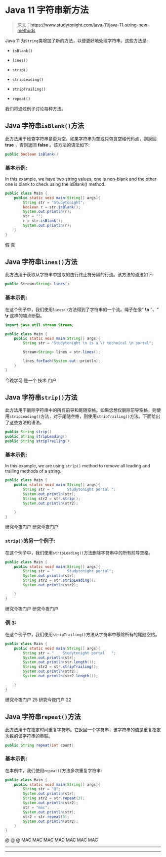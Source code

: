 # Java 11 字符串新方法

> 原文：<https://www.studytonight.com/java-11/java-11-string-new-methods>

Java 11 为`String`类增加了新的方法，以便更好地处理字符串。这些方法是:

*   `isBlank()`

*   `lines()`

*   `strip()`

*   `stripLeading()`

*   `stripTrailing()`

*   `repeat()`

我们将通过例子讨论每种方法。

## Java 字符串`isBlank()`方法

此方法用于检查字符串是否为空。如果字符串为空或只包含空格代码点，则返回 **true** ，否则返回 **false** 。该方法的语法如下:

```java
public boolean isBlank()
```

### 基本示例:

In this example, we have two string values, one is non-blank and the other one is blank to check using the isBlank() method.

```java
public class Main {  
	public static void main(String[] args){
		String str = "Studytonight";
		boolean r = str.isBlank();
		System.out.println(r);
		str = "";
		r = str.isBlank();
		System.out.println(r);	
	}        
}
```

假
真

## Java 字符串`lines()`方法

此方法用于获取从字符串中提取的由行终止符分隔的行流。该方法的语法如下:

```java
public Stream<String> lines()
```

### 基本示例:

在这个例子中，我们使用`lines()`方法得到了字符串的一个流。绳子在像“ **\n** ”、“ **\r** 这样的端点断裂。

```java
import java.util.stream.Stream;

public class Main {  
	public static void main(String[] args){
		String str = "Studytonight \n is a \r technical \n portal"; 

        Stream<String> lines = str.lines();

        lines.forEach(System.out::println);	
	}        
}
```

今晚学习
是一个
技术
门户

## Java 字符串`strip()`方法

此方法用于删除字符串中的所有前导和尾随空格。如果您想仅删除前导空格，则使用`stripLeading()`方法，对于尾随空格，则使用`stripTrailing()`方法。下面给出了这些方法的语法。

```java
public String strip()
public String stripLeading()
public String stripTrailing()
```

### 基本示例:

In this example, we are using `strip()` method to remove all leading and trailing methods of a string.

```java
public class Main {  
	public static void main(String[] args){
		String str = "      Studytonight portal "; 
		System.out.println(str);
        String str2 = str.strip();
        System.out.println(str2);

	}        
}
```

研究今夜门户
研究今夜门户

### `strip()`的另一个例子:

在这个例子中，我们使用`stripLeading()`方法删除字符串中的所有前导空格。

```java
public class Main {  
	public static void main(String[] args){
		String str = "      Studytonight portal"; 
		System.out.println(str);
        String str2 = str.stripLeading();
        System.out.println(str2);

	}        
}
```

研究今夜门户
研究今夜门户

### 例 3:

在这个例子中，我们使用`stripTrailing()`方法从字符串中移除所有的尾随空格。

```java
public class Main {  
	public static void main(String[] args){
		String str = "    Studytonight portal   "; 
		System.out.println(str);
		System.out.println(str.length());
        String str2 = str.stripTrailing();
        System.out.println(str2);
        System.out.println(str2.length());

	}        
}
```

研究今夜门户
25
研究今夜门户
22

## Java 字符串`repeat()`方法

此方法用于在指定时间重复字符串。它返回一个字符串，该字符串的值是重复指定次数的该字符串的串联。

```java
public String repeat(int count)
```

### 基本示例:

在本例中，我们使用`repeat()`方法多次重复字符串:

```java
public class Main {  
	public static void main(String[] args){
		String str = "@"; 
		System.out.println(str);
		String str2 = str.repeat(3);
		System.out.println(str2);
		str = "mac";
		System.out.println(str);
		str2 = str.repeat(5);
		System.out.println(str2);
	}        
}
```

@
@ @
MAC
MAC MAC MAC MAC MAC MAC

* * *

* * *